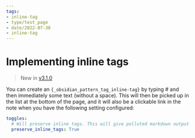 ```yaml
---
tags:
- inline-tag
- type/test_page
- date/2022-07-30
- inline-tag
---
```

   
# Implementing inline tags   
> New in [v3.1.0](../Changelog/v3.1.0.md)   
   
You can create an `{_obsidian_pattern_tag_inline-tag}` by typing # and then immediately some text (without a space). This will then be picked up in the list at the bottom of the page, and it will also be a clickable link in the note when you have the following setting configured:    
   
``` yaml
toggles:
  # Will preserve inline tags. This will give polluted markdown output
  preserve_inline_tags: True
```
